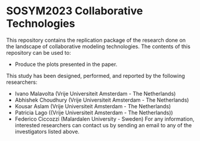 # SOSYM2023 Collaborative Technologies
This repository contains the replication package of the research done on the landscape of collaborative modeling technologies. The contents of this repository can be used to:
  * Produce the plots presented in the paper.

This study has been designed, performed, and reported by the following researchers:
  * Ivano Malavolta (Vrije Universiteit Amsterdam - The Netherlands)
  * Abhishek Choudhury (Vrije Universiteit Amsterdam - The Netherlands)
  * Kousar Aslam (Vrije Universiteit Amsterdam - The Netherlands)
  * Patricia Lago ((Vrije Universiteit Amsterdam - The Netherlands))
  * Federico Ciccozzi (Malardalen University - Sweden)
For any information, interested researchers can contact us by sending an email to any of the investigators listed above.
